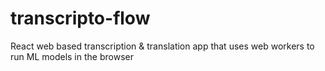 # transcripto-flow
 React web based transcription & translation app that uses web workers to run ML models in the browser
